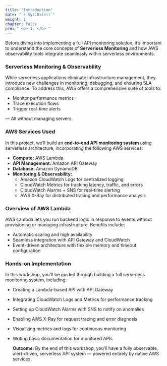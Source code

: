 ```yaml
---
title: "Introduction"
date: "`r Sys.Date()`"
weight: 1
chapter: false
pre: " <b> 1. </b> "
---
```


Before diving into implementing a full API monitoring solution, it’s important to understand the core concepts of **Serverless Monitoring** and how AWS observability tools integrate seamlessly within serverless environments.

### Serverless Monitoring & Observability

While serverless applications eliminate infrastructure management, they introduce new challenges in monitoring, debugging, and ensuring SLA compliance. To address this, AWS offers a comprehensive suite of tools to:

- Monitor performance metrics
- Trace execution flows
- Trigger real-time alerts

— All without managing servers.

### AWS Services Used

In this project, we’ll build an **end-to-end API monitoring system** using serverless architecture, incorporating the following AWS services:

- **Compute:** AWS Lambda
- **API Management:** Amazon API Gateway
- **Database:** Amazon DynamoDB
- **Monitoring & Observability:**
  - Amazon CloudWatch Logs for centralized logging
  - CloudWatch Metrics for tracking latency, traffic, and errors
  - CloudWatch Alarms + SNS for real-time alerting
  - AWS X-Ray for distributed tracing and performance analysis

### Overview of AWS Lambda

AWS Lambda lets you run backend logic in response to events without provisioning or managing infrastructure. Benefits include:

- Automatic scaling and high availability
- Seamless integration with API Gateway and CloudWatch
- Event-driven architecture with flexible memory and timeout configuration

### Hands-on Implementation

In this workshop, you’ll be guided through building a full serverless monitoring system, including:

- Creating a Lambda-based API with API Gateway
- Integrating CloudWatch Logs and Metrics for performance tracking
- Setting up CloudWatch Alarms with SNS to notify on anomalies
- Enabling AWS X-Ray for request tracing and error diagnosis
- Visualizing metrics and logs for continuous monitoring
- Writing basic documentation for monitored APIs

  **Outcome:** By the end of this workshop, you’ll have a fully observable, alert-driven, serverless API system — powered entirely by native AWS services.
